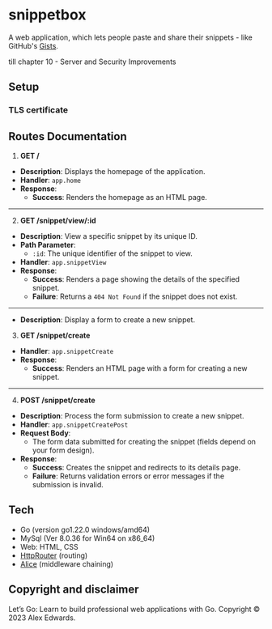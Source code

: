 # snippetbox
A web application, which lets people paste and share their snippets - like GitHub's [Gists][1].

till chapter 10 - Server and Security Improvements

## Setup
### TLS certificate


## Routes Documentation

1. **GET /**
- **Description**: Displays the homepage of the application.
- **Handler**: `app.home`
- **Response**:
   - **Success**: Renders the homepage as an HTML page.

---

2. **GET /snippet/view/:id**
- **Description**: View a specific snippet by its unique ID.
- **Path Parameter**:
   - `:id`: The unique identifier of the snippet to view.
- **Handler**: `app.snippetView`
- **Response**:
   - **Success**: Renders a page showing the details of the specified snippet.
   - **Failure**: Returns a `404 Not Found` if the snippet does not exist.

---
- **Description**: Display a form to create a new snippet.

3. **GET /snippet/create**
- **Handler**: `app.snippetCreate`
- **Response**:
   - **Success**: Renders an HTML page with a form for creating a new snippet.

---

4. **POST /snippet/create**
- **Description**: Process the form submission to create a new snippet.
- **Handler**: `app.snippetCreatePost`
- **Request Body**:
   - The form data submitted for creating the snippet (fields depend on your form design).
- **Response**:
   - **Success**: Creates the snippet and redirects to its details page.
   - **Failure**: Returns validation errors or error messages if the submission is invalid.


## Tech
- Go (version go1.22.0 windows/amd64)
- MySql (Ver 8.0.36 for Win64 on x86_64)
- Web: HTML, CSS
- [HttpRouter][2] (routing)
- [Alice][3] (middleware chaining)

## Copyright and disclaimer
Let’s Go: Learn to build professional web applications with Go. Copyright © 2023 Alex Edwards.

[1]: https://gist.github.com/  "Gists"
[2]: https://github.com/julienschmidt/httprouter "HttpRouter"
[3]: https://github.com/justinas/alice "Alice"